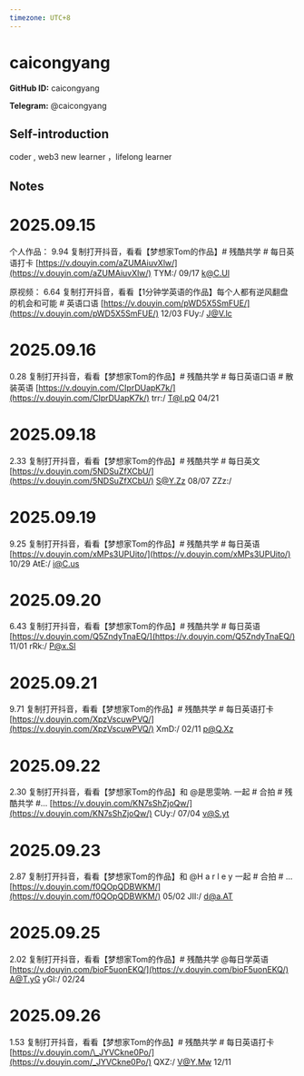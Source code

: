 ```yaml
---
timezone: UTC+8
---
```


# caicongyang

**GitHub ID:** caicongyang

**Telegram:** @caicongyang

## Self-introduction

coder , web3 new learner ，lifelong learner

## Notes
<!-- Content_START -->
# 2025.09.15
<!-- DAILY_CHECKIN_2025-09-15_START -->
个人作品： 9.94 复制打开抖音，看看【梦想家Tom的作品】# 残酷共学 # 每日英语打卡 [https://v.douyin.com/aZUMAiuvXlw/](https://v.douyin.com/aZUMAiuvXlw/) TYM:/ 09/17 k@C.Ul

原视频： 6.64 复制打开抖音，看看【1分钟学英语的作品】每个人都有逆风翻盘的机会和可能 # 英语口语 [https://v.douyin.com/pWD5X5SmFUE/](https://v.douyin.com/pWD5X5SmFUE/) 12/03 FUy:/ [J@V.lc](mailto:J@V.lc)
<!-- DAILY_CHECKIN_2025-09-15_END -->


# 2025.09.16
<!-- DAILY_CHECKIN_2025-09-16_START -->
0.28 复制打开抖音，看看【梦想家Tom的作品】# 残酷共学 # 每日英语口语 # 散装英语 [https://v.douyin.com/CIprDUapK7k/](https://v.douyin.com/CIprDUapK7k/) trr:/ T@l.pQ 04/21
<!-- DAILY_CHECKIN_2025-09-16_END -->


# 2025.09.18
<!-- DAILY_CHECKIN_2025-09-18_START -->
2.33 复制打开抖音，看看【梦想家Tom的作品】# 残酷共学 # 每日英文 [https://v.douyin.com/5NDSuZfXCbU/](https://v.douyin.com/5NDSuZfXCbU/) S@Y.Zz 08/07 ZZz:/
<!-- DAILY_CHECKIN_2025-09-18_END -->


# 2025.09.19
<!-- DAILY_CHECKIN_2025-09-19_START -->
9.25 复制打开抖音，看看【梦想家Tom的作品】# 残酷共学 # 每日英语 [https://v.douyin.com/xMPs3UPUito/](https://v.douyin.com/xMPs3UPUito/) 10/29 AtE:/ [i@C.us](mailto:i@C.us)
<!-- DAILY_CHECKIN_2025-09-19_END -->


# 2025.09.20
<!-- DAILY_CHECKIN_2025-09-20_START -->
6.43 复制打开抖音，看看【梦想家Tom的作品】# 残酷共学 # 每日英语 [https://v.douyin.com/Q5ZndyTnaEQ/](https://v.douyin.com/Q5ZndyTnaEQ/) 11/01 rRk:/ [P@x.Sl](mailto:P@x.Sl)
<!-- DAILY_CHECKIN_2025-09-20_END -->


# 2025.09.21
<!-- DAILY_CHECKIN_2025-09-21_START -->
9.71 复制打开抖音，看看【梦想家Tom的作品】# 残酷共学 # 每日英语打卡 [https://v.douyin.com/XpzVscuwPVQ/](https://v.douyin.com/XpzVscuwPVQ/) XmD:/ 02/11 p@Q.Xz
<!-- DAILY_CHECKIN_2025-09-21_END -->


# 2025.09.22
<!-- DAILY_CHECKIN_2025-09-22_START -->
2.30 复制打开抖音，看看【梦想家Tom的作品】和 @是思雯呐. 一起 # 合拍 # 残酷共学 #... [https://v.douyin.com/KN7sShZjoQw/](https://v.douyin.com/KN7sShZjoQw/) CUy:/ 07/04 [v@S.yt](mailto:v@S.yt)
<!-- DAILY_CHECKIN_2025-09-22_END -->


# 2025.09.23
<!-- DAILY_CHECKIN_2025-09-23_START -->
2.87 复制打开抖音，看看【梦想家Tom的作品】和 @H a r l e y 一起 # 合拍 # ... [https://v.douyin.com/f0QOpQDBWKM/](https://v.douyin.com/f0QOpQDBWKM/) 05/02 JII:/ [d@a.AT](mailto:d@a.AT)
<!-- DAILY_CHECKIN_2025-09-23_END -->


# 2025.09.25
<!-- DAILY_CHECKIN_2025-09-25_START -->
2.02 复制打开抖音，看看【梦想家Tom的作品】# 残酷共学 @每日学英语 [https://v.douyin.com/bioF5uonEKQ/](https://v.douyin.com/bioF5uonEKQ/) A@T.yG yGI:/ 02/24
<!-- DAILY_CHECKIN_2025-09-25_END -->


# 2025.09.26
<!-- DAILY_CHECKIN_2025-09-26_START -->
1.53 复制打开抖音，看看【梦想家Tom的作品】# 残酷共学 # 每日英语打卡 [https://v.douyin.com/\_JYVCkne0Po/](https://v.douyin.com/_JYVCkne0Po/) QXZ:/ [V@Y.Mw](mailto:V@Y.Mw) 12/11
<!-- DAILY_CHECKIN_2025-09-26_END -->
<!-- Content_END -->
